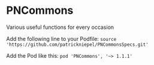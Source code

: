 # PNCommons
Various useful functions for every occasion


Add the following line to your Podfile: `source 'https://github.com/patrickniepel/PNCommonsSpecs.git'`

Add the Pod like this: `pod 'PNCommons', '~> 1.1.1'`

